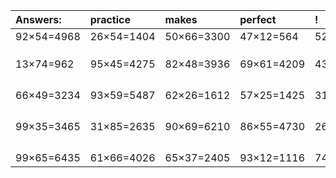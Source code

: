 | Answers: | practice | makes | perfect | ! |
| :--- | :--- | :--- | :--- | :--- |
| 92×54=4968 | 26×54=1404 | 50×66=3300 | 47×12=564 | 52×60=3120 | 
|   |   |   |   |   | 
|   |   |   |   |   | 
|   |   |   |   |   | 
| 13×74=962 | 95×45=4275 | 82×48=3936 | 69×61=4209 | 43×19=817 | 
|   |   |   |   |   | 
|   |   |   |   |   | 
|   |   |   |   |   | 
|   |   |   |   |   | 
| 66×49=3234 | 93×59=5487 | 62×26=1612 | 57×25=1425 | 31×85=2635 | 
|   |   |   |   |   | 
|   |   |   |   |   | 
|   |   |   |   |   | 
|   |   |   |   |   | 
| 99×35=3465 | 31×85=2635 | 90×69=6210 | 86×55=4730 | 26×75=1950 | 
|   |   |   |   |   | 
|   |   |   |   |   | 
|   |   |   |   |   | 
|   |   |   |   |   | 
| 99×65=6435 | 61×66=4026 | 65×37=2405 | 93×12=1116 | 74×36=2664 | 
